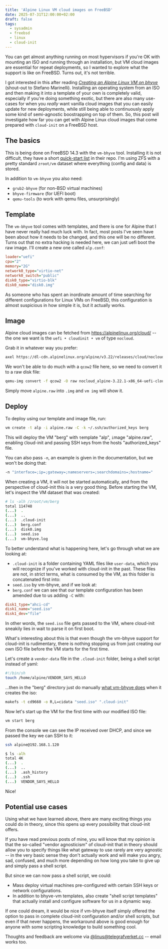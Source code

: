 ```yaml
---
title: 'Alpine Linux VM cloud images on FreeBSD'
date: 2025-07-31T12:00:00+02:00
draft: false
tags:
  - sysadmin
  - freebsd
  - linux
  - cloud-init
---
```


You can get almost anything running on most hypervisors if you're OK
with mounting an ISO and running through an installation, but VM cloud
images are essential for repeat deployments, so I wanted to explore
what the support is like on FreeBSD. Turns out, it's not terrible.

I got interested in this after reading _[Creating an Alpine Linux VM on
bhyve](https://it-notes.dragas.net/2022/11/01/creating-an-alpine-vm-on-bhyve-with-root-on-zfs-optionally-encrypted/)_
(shout-out to Stefano Marinelli). Installing an operating system from an
ISO and then making it into a template of your own is completely valid,
especially if you're doing something exotic, but there are also many
use-cases for when you _really_ want vanilla cloud images that you can
easily update for new deployments, while still being able to
continuously apply some kind of semi-agnostic boostrapping on top of
them. So, this post will investigate how far you can get with Alpine
Linux cloud images that come prepared with `cloud-init` on a FreeBSD
host.

## The basics

This is being done on FreeBSD 14.3 with the `vm-bhyve` tool. Installing
it is not difficult, they have a short [quick-start
list](https://github.com/freebsd/vm-bhyve?tab=readme-ov-file#quick-start)
in their repo. I'm using ZFS with a pretty standard `zroot/vm` dataset
where everything (config and data) is stored.

In addition to `vm-bhyve` you also need:

- `grub2-bhyve` (for non-BSD virtual machines)
- `bhyve-firmware` (for UEFI boot)
- `qemu-tools` (to work with qemu files, unsurprisingly)

## Template

The `vm-bhyve` tool comes with templates, and there is one for Alpine
that I have never really had much luck with. In fact, most posts I've
seen have been about how it needs to be changed, and this one will be no
different. Turns out that no extra hacking is needed here, we can just
uefi boot the raw image. I'll create a new one called `alp.conf`:

```ini
loader="uefi"
cpu="2"
memory="2G"
network0_type="virtio-net"
network0_switch="public"
disk0_type="virtio-blk"
disk0_name="disk0.img"
```

As someone who has spent an inordinate amount of time searching for
different configurations for Linux VMs on FreeBSD, this configuration is
almost suspicious in how simple it is, but it actually works.

## Image

Alpine cloud images can be fetched from <https://alpinelinux.org/cloud/>
-- the one we want is the `uefi • cloudinit • vm` of type `nocloud`.

Grab it in whatever way you prefer:

```sh
axel https://dl-cdn.alpinelinux.org/alpine/v3.22/releases/cloud/nocloud_alpine-3.22.1-x86_64-uefi-cloudinit-r0.qcow2
```

We won't be able to do much with a `qcow2` file here, so we need to
convert it to a raw disk file:

```sh
qemu-img convert -f qcow2 -O raw nocloud_alpine-3.22.1-x86_64-uefi-cloudinit-r0.qcow2 alpine.raw
```

Simply move `alpine.raw` into `.img` and `vm img` will show it.

## Deploy

To deploy using our template and image file, run:

```sh
vm create -t alp -i alpine.raw -C -k ~/.ssh/authorized_keys berg
```

This will deploy the VM "berg" with `t`emplate "alp", `i`mage
"alpine.raw", enabling `C`loud-init and passing SSH `k`eys from the
hosts "authorized_keys" file.

You can also pass `-n`, an example is given in the documentation, but we
won't be doing that:

```sh
-n "interface=;ip=;gateway=;nameservers=;searchdomains=;hostname="
```

When creating a VM, it will not be started automatically, and from the
perspective of cloud-init this is a very good thing. Before starting the
VM, let's inspect the VM dataset that was created:

```sh
# ls -alh /zroot/vm/berg
total 114748
(...)  .
(...)  ..
(...)  .cloud-init
(...)  berg.conf
(...)  disk0.img
(...)  seed.iso
(...)  vm-bhyve.log
```

To better understand what is happening here, let's go through what we
are looking at:

- `.cloud-init` is a folder containing YAML files like `user-data`,
  which you will recognize if you've worked with cloud-init in the past.
  These files are not, in strict terms, what is consumed by the VM,
  as this folder is concatenated first into:
- `seed.iso` by vm-bhyve, and if we look at:
- `berg.conf` we can see that our template configuration has been
  amended due to us adding `-C` with:

```ini
disk1_type="ahci-cd"
disk1_name="seed.iso"
disk1_dev="file"
```

In other words, the `seed.iso` file gets passed to the VM, where
cloud-init sneakily lies in wait to parse it on first boot.

What's interesting about this is that even though the vm-bhyve support
for cloud-init is rudimentary, there is nothing stopping us from just
creating our own ISO file before the VM starts for the first time.

Let's create a `vendor-data` file in the `.cloud-init` folder, being a
shell script instead of yaml:

```sh
#!/bin/sh
touch /home/alpine/VENDOR_SAYS_HELLO
```

...then in the "berg" directory just do manually [what vm-bhyve
does](https://github.com/churchers/vm-bhyve/blob/6e91ff54e7a00f2b57c77c930e7ccc5090f68ba6/lib/vm-core#L320) when it creates the iso:

```sh
makefs -t cd9660 -o R,L=cidata "seed.iso" ".cloud-init"
```

Now let's start up the VM for the first time with our modified ISO file:

```sh
vm start berg
```

From the console we can see the IP received over DHCP, and since we
passed the key we can SSH to it:

```sh
ssh alpine@192.168.1.120

$ ls -alh
total 4K
(...)  .
(...)  ..
(...)  .ash_history
(...)  .ssh
(...)  VENDOR_SAYS_HELLO
```

Nice!

## Potential use cases

Using what we have learned above, there are many exciting things you
could do in theory, since this opens up every possibility that
cloud-init offers.

If you have read previous posts of mine, you will know that my opinion
is that the so-called "vendor agnosticism" of cloud-init that in theory
should allow you to specify things like what gateway to use rarely are
very agnostic -- in the very basic sense they don't actually work and
will make you angry, sad, confused, and much more depending on how long
you take to give up and simply pass a shell script.

But since we can now pass a shell script, we could:

- Mass deploy virtual machines pre-configured with certain SSH keys or
  network configurations.
- In addition to bhyve-vm templates, also create "shell script
  templates" that actually install and configure software for us in a
  dynamic way.

If one could dream, it would be nice if vm-bhyve itself simply offered
the option to pass in complete cloud-init configuration and/or shell
scripts, but even if that never happens, the workaround above is good
enough for anyone with some scripting knowledge to build something cool.

Thoughts and feedback are welcome via
[@linus@telegrafverket.cc](https://telegrafverket.cc/@linus) -- email
works too.
